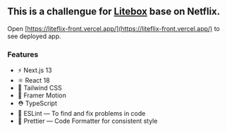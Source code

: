 ## This is a challengue for [Litebox](https://litebox.ai/) base on Netflix.

Open [https://liteflix-front.vercel.app/](https://liteflix-front.vercel.app/) to see deployed app.

### Features

- ⚡️ Next.js 13
- ⚛️ React 18
- 🦑  Tailwind CSS
- 💖 Framer Motion
- ⛑ TypeScript
- 📏 ESLint — To find and fix problems in code
- 💖 Prettier — Code Formatter for consistent style
